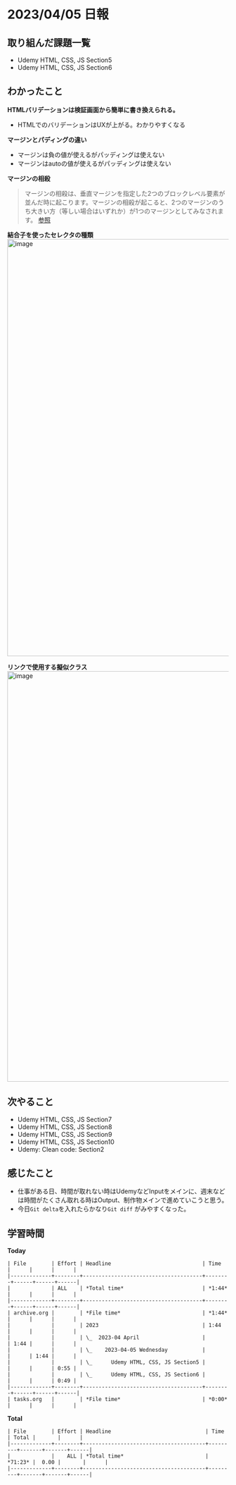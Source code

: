 # 2023/04/05 日報

## 取り組んだ課題一覧
- Udemy HTML, CSS, JS Section5 
- Udemy HTML, CSS, JS Section6 

## わかったこと
**HTMLバリデーションは検証画面から簡単に書き換えられる。**
- HTMLでのバリデーションはUXが上がる。わかりやすくなる

**マージンとパディングの違い**
- マージンは負の値が使えるがパッディングは使えない
- マージンはautoの値が使えるがパッディングは使えない

**マージンの相殺**
> マージンの相殺は、垂直マージンを指定した2つのブロックレベル要素が並んだ時に起こります。マージンの相殺が起こると、2つのマージンのうち大きい方（等しい場合はいずれか）が1つのマージンとしてみなされます。 [参照](https://coliss.com/articles/build-websites/operation/css/about-collapsing-margins.html)

**結合子を使ったセレクタの種類**
<img width="947" alt="image" src="https://user-images.githubusercontent.com/20104403/229945981-b005f5f7-0e4e-4810-8f1a-d46463c1e95e.png">

**リンクで使用する擬似クラス**
<img width="932" alt="image" src="https://user-images.githubusercontent.com/20104403/229946382-78fba555-2e32-4670-b599-9a93ad370b4a.png">

  
## 次やること
- Udemy HTML, CSS, JS Section7 
- Udemy HTML, CSS, JS Section8 
- Udemy HTML, CSS, JS Section9 
- Udemy HTML, CSS, JS Section10
- Udemy: Clean code: Section2



## 感じたこと
- 仕事がある日、時間が取れない時はUdemyなどInputをメインに、週末などは時間がたくさん取れる時はOutput、制作物メインで進めていこうと思う。
- 今日`Git delta`を入れたらかなり`Git diff` がみやすくなった。

## 学習時間
**Today**
```
| File        | Effort | Headline                             | Time   |      |      |      |
|-------------+--------+--------------------------------------+--------+------+------+------|
|             | ALL    | *Total time*                         | *1:44* |      |      |      |
|-------------+--------+--------------------------------------+--------+------+------+------|
| archive.org |        | *File time*                          | *1:44* |      |      |      |
|             |        | 2023                                 | 1:44   |      |      |      |
|             |        | \_  2023-04 April                    |        | 1:44 |      |      |
|             |        | \_    2023-04-05 Wednesday           |        |      | 1:44 |      |
|             |        | \_      Udemy HTML, CSS, JS Section5 |        |      |      | 0:55 |
|             |        | \_      Udemy HTML, CSS, JS Section6 |        |      |      | 0:49 |
|-------------+--------+--------------------------------------+--------+------+------+------|
| tasks.org   |        | *File time*                          | *0:00* |      |      |      |
```
**Total**

```
| File        | Effort | Headline                              | Time    | Total |       |      |
|-------------+--------+---------------------------------------+---------+-------+-------+------|
|             |    ALL | *Total time*                          | *71:23* |  0.00 |       |      |
|-------------+--------+---------------------------------------+---------+-------+-------+------|
```
